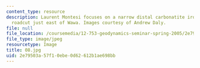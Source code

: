 ```yaml
---
content_type: resource
description: Laurent Montesi focuses on a narrow distal carbonatite iron dike in a
  roadcut just east of Wawa. Images courtesy of Andrew Daly.
file: null
file_location: /coursemedia/12-753-geodynamics-seminar-spring-2005/2e79503a57f10ebe0d62612b1ae698bb_08.jpg
file_type: image/jpeg
resourcetype: Image
title: 08.jpg
uid: 2e79503a-57f1-0ebe-0d62-612b1ae698bb
---
```

